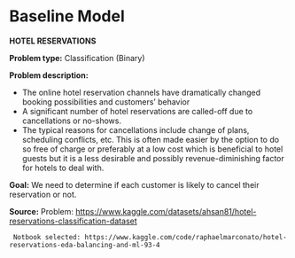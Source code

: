 # Baseline Model

**HOTEL RESERVATIONS**

**Problem type:** Classification (Binary)

**Problem description:**
*   The online hotel reservation channels have dramatically changed booking possibilities and customers’ behavior
*   A significant number of hotel reservations are called-off due to cancellations or no-shows.
*   The typical reasons for cancellations include change of plans, scheduling conflicts, etc. This is often made easier by the option to do so free of charge or preferably at a low cost which is beneficial to hotel guests but it is a less desirable and possibly revenue-diminishing factor for hotels to deal with.

**Goal:**
We need to determine if each customer is likely to cancel their reservation or not.

**Source:**
     Problem: https://www.kaggle.com/datasets/ahsan81/hotel-reservations-classification-dataset

     Notbook selected: https://www.kaggle.com/code/raphaelmarconato/hotel-reservations-eda-balancing-and-ml-93-4


   